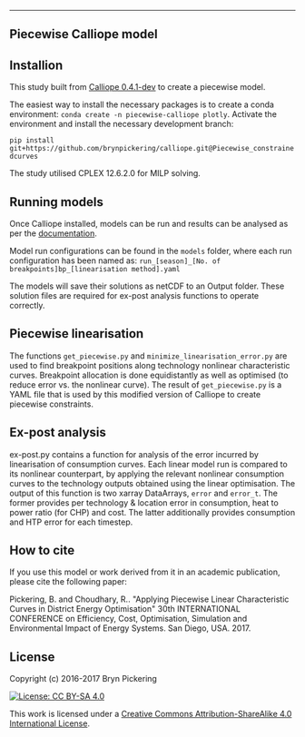 ------------------------
Piecewise Calliope model
------------------------

Installion
----------

This study built from [Calliope 0.4.1-dev](https://github.com/calliope-project/calliope/commit/a4e49c3b7d37f908bafc84543510eec0b4cf5d9f) to create a piecewise model.

The easiest way to install the necessary packages is to create a conda environment: `conda create -n piecewise-calliope plotly`. Activate the environment and install the necessary development branch:

``pip install git+https://github.com/brynpickering/calliope.git@Piecewise_constrainedcurves``

The study utilised CPLEX 12.6.2.0 for MILP solving.

Running models
--------------

Once Calliope installed, models can be run and results can be analysed as per the [documentation](http://calliope.readthedocs.io/en/v0.4.1).

Model run configurations can be found in the `models` folder, where each run configuration has been named as: `run_[season]_[No. of breakpoints]bp_[linearisation method].yaml`

The models will save their solutions as netCDF to an Output folder. These solution files are required for ex-post analysis functions to operate correctly.

Piecewise linearisation
-----------------------
The functions `get_piecewise.py` and `minimize_linearisation_error.py` are used to find breakpoint positions along technology nonlinear characteristic curves. Breakpoint allocation is done equidistantly as well as optimised (to reduce error vs. the nonlinear curve). The result of `get_piecewise.py` is a YAML file that is used by this modified version of Calliope to create piecewise constraints.

Ex-post analysis
----------------

ex-post.py contains a function for analysis of the error incurred by linearisation of consumption curves. Each linear model run is compared to its nonlinear counterpart, by applying the relevant nonlinear consumption curves to the technology outputs obtained using the linear optimisation.
The output of this function is two xarray DataArrays, ``error`` and ``error_t``. The former provides per technology & location error in consumption, heat to power ratio (for CHP) and cost. The latter additionally provides consumption and HTP error for each timestep.

How to cite
-----------

If you use this model or work derived from it in an academic publication, please cite the following paper:

Pickering, B. and Choudhary, R.. "Applying Piecewise Linear Characteristic Curves in District Energy Optimisation" 30th INTERNATIONAL CONFERENCE on Efficiency, Cost, Optimisation, Simulation and Environmental Impact of Energy Systems. San Diego, USA. 2017.

License
-------

Copyright (c) 2016-2017 Bryn Pickering

[![License: CC BY-SA 4.0](https://licensebuttons.net/l/by-sa/4.0/80x15.png)](http://creativecommons.org/licenses/by-sa/4.0/)

This work is licensed under a [Creative Commons Attribution-ShareAlike 4.0 International License](https://creativecommons.org/licenses/by-sa/4.0/).
